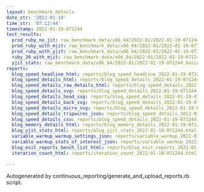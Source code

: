 ```yaml
---
layout: benchmark_details
date_str: '2022-01-19'
time_str: '07:12:44'
timestamp: 2022-01-19-071244
test_results:
  prod_ruby_no_jit: raw_benchmark_data/x86_64/2022-01/2022-01-19-071244_basic_benchmark_prod_ruby_no_jit.json
  prod_ruby_with_mjit: raw_benchmark_data/x86_64/2022-01/2022-01-19-071244_basic_benchmark_prod_ruby_with_mjit.json
  prod_ruby_with_yjit: raw_benchmark_data/x86_64/2022-01/2022-01-19-071244_basic_benchmark_prod_ruby_with_yjit.json
  ruby_30_with_mjit: raw_benchmark_data/x86_64/2022-01/2022-01-19-071244_basic_benchmark_ruby_30_with_mjit.json
  yjit_stats: raw_benchmark_data/x86_64/2022-01/2022-01-19-071244_basic_benchmark_yjit_stats.json
reports:
  blog_speed_headline_html: reports/blog_speed_headline_2022-01-19-071244.html
  blog_speed_details_html: reports/blog_speed_details_2022-01-19-071244.html
  blog_speed_details_raw_details_html: reports/blog_speed_details_2022-01-19-071244.raw_details.html
  blog_speed_details_svg: reports/blog_speed_details_2022-01-19-071244.svg
  blog_speed_details_head_svg: reports/blog_speed_details_2022-01-19-071244.head.svg
  blog_speed_details_back_svg: reports/blog_speed_details_2022-01-19-071244.back.svg
  blog_speed_details_micro_svg: reports/blog_speed_details_2022-01-19-071244.micro.svg
  blog_speed_details_tripwires_json: reports/blog_speed_details_2022-01-19-071244.tripwires.json
  blog_speed_details_csv: reports/blog_speed_details_2022-01-19-071244.csv
  blog_memory_details_html: reports/blog_memory_details_2022-01-19-071244.html
  blog_yjit_stats_html: reports/blog_yjit_stats_2022-01-19-071244.html
  variable_warmup_warmup_settings_json: reports/variable_warmup_2022-01-19-071244.warmup_settings.json
  variable_warmup_stats_of_interest_json: reports/variable_warmup_2022-01-19-071244.stats_of_interest.json
  blog_exit_reports_bench_list_html: reports/blog_exit_reports_2022-01-19-071244.bench_list.html
  iteration_count_html: reports/iteration_count_2022-01-19-071244.html

---
```

Autogenerated by continuous_reporting/generate_and_upload_reports.rb script.
